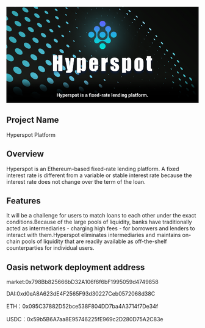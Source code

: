 ![](https://raw.githubusercontent.com/hyperspot/Oasis-Bloom-hyperspot/main/Hyperspot-UI/Hyperspot.jpeg)


## Project Name

Hyperspot Platform

## Overview

Hyperspot is an Ethereum-based fixed-rate lending platform. A fixed interest rate is different from a variable or stable interest rate because the interest rate does not change over the term of the loan.

## Features

It will be a challenge for users to match loans to each other under the exact conditions.Because of the large pools of liquidity, banks have traditionally acted as intermediaries - charging high fees - for borrowers and lenders to interact with them.Hyperspot eliminates intermediaries and maintains on-chain pools of liquidity that are readily available as off-the-shelf counterparties for individual users.

## Oasis network  deployment address

market:0x798Bb825666bD32A106f6f6bF1995059d4749858  

DAI:0xd0eA8A623dE4F2565F93d30227Ceb0572068d38C  

ETH：0x095C37882D52bce538F804DD7ba4A3714f7De34f  

USDC：0x59b5B6A7aa8E95746225fE969c2D280D75A2C83e  


